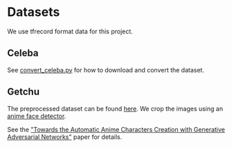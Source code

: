 # Datasets

We use tfrecord format data for this project.

## Celeba

See [convert_celeba.py](/datasets/convert_celeba.py) for how to download and convert the dataset.

## Getchu

The preprocessed dataset can be found [here](https://drive.google.com/open?id=1hhL9KynRneFN6LY4rhqLxjvXtNt2iA1u). We crop the images using an [anime face detector](https://github.com/nagadomi/lbpcascade_animeface). 

See the ["Towards the Automatic Anime Characters Creation with Generative Adversarial Networks"](https://arxiv.org/abs/1708.05509) paper for details.